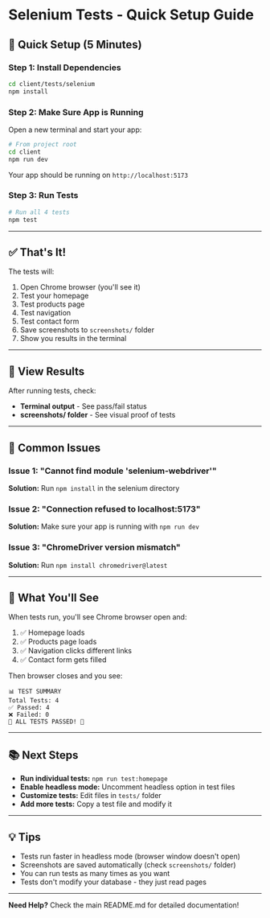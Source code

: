 # Selenium Tests - Quick Setup Guide

## 🚀 Quick Setup (5 Minutes)

### Step 1: Install Dependencies
```bash
cd client/tests/selenium
npm install
```

### Step 2: Make Sure App is Running
Open a new terminal and start your app:
```bash
# From project root
cd client
npm run dev
```

Your app should be running on `http://localhost:5173`

### Step 3: Run Tests
```bash
# Run all 4 tests
npm test
```

---

## ✅ That's It!

The tests will:
1. Open Chrome browser (you'll see it)
2. Test your homepage
3. Test products page
4. Test navigation
5. Test contact form
6. Save screenshots to `screenshots/` folder
7. Show you results in the terminal

---

## 📸 View Results

After running tests, check:
- **Terminal output** - See pass/fail status
- **screenshots/ folder** - See visual proof of tests

---

## 🔧 Common Issues

### Issue 1: "Cannot find module 'selenium-webdriver'"
**Solution:** Run `npm install` in the selenium directory

### Issue 2: "Connection refused to localhost:5173"
**Solution:** Make sure your app is running with `npm run dev`

### Issue 3: "ChromeDriver version mismatch"
**Solution:** Run `npm install chromedriver@latest`

---

## 🎯 What You'll See

When tests run, you'll see Chrome browser open and:
1. ✅ Homepage loads
2. ✅ Products page loads
3. ✅ Navigation clicks different links
4. ✅ Contact form gets filled

Then browser closes and you see:
```
📊 TEST SUMMARY
Total Tests: 4
✅ Passed: 4
❌ Failed: 0
🎉 ALL TESTS PASSED! 🎉
```

---

## 📚 Next Steps

- **Run individual tests:** `npm run test:homepage`
- **Enable headless mode:** Uncomment headless option in test files
- **Customize tests:** Edit files in `tests/` folder
- **Add more tests:** Copy a test file and modify it

---

## 💡 Tips

- Tests run faster in headless mode (browser window doesn't open)
- Screenshots are saved automatically (check `screenshots/` folder)
- You can run tests as many times as you want
- Tests don't modify your database - they just read pages

---

**Need Help?** Check the main README.md for detailed documentation!

